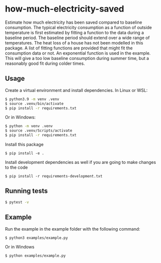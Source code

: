 # how-much-electricity-saved
Estimate how much electricity has been saved compared to baseline consumption. The typical electricity consumption as a function of outside temperature is first estimated by fitting a function to the data during a baseline period. The baseline period should extend over a wide range of temperatures. The heat loss of a house has not been modelled in this package. A list of fitting functions are provided that might fit the consumption data or not. An exponential function is used in the example. This will give a too low baseline consumption during summer time, but a reasonably good fit during colder times.

## Usage

Create a virtual environment and install dependencies. In Linux or WSL:
```sh
$ python3.9 -m venv .venv
$ source .venv/bin/activate
$ pip install -r requirements.txt 
```

Or in Windows:
```sh
$ python -m venv .venv
$ source .venv/Scripts/activate
$ pip install -r requirements.txt 
```

Install this package
```
$ pip install -e .
```

Install development dependencies as well if you are going to make changes to the code
```
$ pip install -r requirements-development.txt
```

## Running tests

```sh
$ pytest -v
```

## Example

Run the example in the example folder with the following command:

```sh
$ python3 examples/example.py
``` 

Or in Windows
```sh
$ python examples/example.py
``` 
